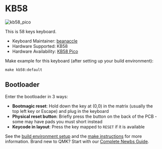 # KB58

![kb58_pico](https://user-images.githubusercontent.com/25994266/146207912-b725e22f-92dc-4a40-9157-c2fddff45ce2.jpg)

This is 58 keys keyboard.

* Keyboard Maintainer: [beanaccle](https://github.com/beanaccle)
* Hardware Supported: KB58
* Hardware Availability: [KB58 Pico](https://github.com/beanaccle/kb58_pico)

Make example for this keyboard (after setting up your build environment):

    make kb58:default

## Bootloader

Enter the bootloader in 3 ways:

* **Bootmagic reset**: Hold down the key at (0,0) in the matrix (usually the top left key or Escape) and plug in the keyboard
* **Physical reset button**: Briefly press the button on the back of the PCB - some may have pads you must short instead
* **Keycode in layout**: Press the key mapped to `RESET` if it is available

See the [build environment setup](https://docs.qmk.fm/#/getting_started_build_tools) and the [make instructions](https://docs.qmk.fm/#/getting_started_make_guide) for more information. Brand new to QMK? Start with our [Complete Newbs Guide](https://docs.qmk.fm/#/newbs).
